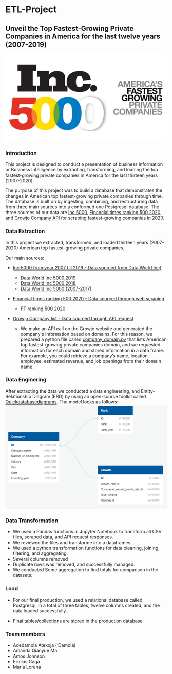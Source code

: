 # ETL-Project

## Unveil the Top Fastest-Growing Private Companies in America for the last twelve years (2007-2019) 
                          
![ETL_project](Image/Inc.5000.png)

### Introduction

This project is designed to conduct a presentation of business information or Business Intelligence by extracting, transforming, and loading the top fastest-growing private companies in America for the last thirteen years (2007-2020).

The purpose of this project was to build a database that demonstrates the changes in American top fastest-growing private companies through time. The database is built on by ingesting, combining, and restructuring data from three main sources into a conformed one Postgresql database. The three sources of our data are [Inc 5000](https://www.inc.com/inc5000/), [Financial times ranking 500 2020](https://www.ft.com/americas-fastest-growing-companies-2020), and [Growjo Company API](https://growjo.com/company_api) for scraping fastest-growing companies in 2020.

### Data Extraction 
In this project we extracted, transformed, and loaded thirteen years (2007-2020) American top fastest-growing private companies. 

Our main sources:

- [Inc 5000 from year 2007 till 2019 - Data sourced from Data World Inc)](https://www.inc.com/)
  - [Data World Inc 5000,2019](https://data.world/aurielle/inc-5000-2019/workspace/file?filename=inc5000-2019.csv)
  - [Data World Inc 5000,2018](https://data.world/aurielle/inc-5000-2018/workspace/file?filename=inc5000-2018.csv)
  - [Data World Inc 5000 (2007-2017)](https://data.world/aurielle/inc-5000-10-years/workspace/file?filename=inc5000_all10years.csv)
 
- [Financial times ranking 500 2020 - Data sourced through web scraping](https://www.ft.com/americas-fastest-growing-companies-2020)
  - [FT ranking 500 2020](https://www.ft.com/americas-fastest-growing-companies-2020)
  
- [Growjo Company list - Data sourced through API request](https://growjo.com/company_api)
  - We make an API call on the Growjo website and generated the company's information based on domains. For this reason, we prepared a python file called [company_domain.py](company_domain.py) that lists American top fastest-growing private companies domain, and we requested information for each domain and stored information in a data frame. For example, you could retrieve a company’s name, location, employee, estimated revenue, and job openings from their domain name. 

### Data Enginering 

After extracting the data we conducted a data engineering, and Entity-Relationship Diagram (ERD) by using an open-source toolkit called [Quickdatabasediagrams](https://app.quickdatabasediagrams.com/). The model looks as follows: 
![ETL_project](Image/ERD_model.png)

### Data Transformation
* We used a Pandas functions in Jupyter Notebook to transform all CSV files, scraped data, and API request responses. 
* We reviewed the files and transforme into a dataframes.
* We used a python transformation functions for data cleaning, joining, filtering, and aggregating.
* Several columns removed
* Duplicate rows was removed, and successfully managed. 
* We conducted Some aggregation to find totals for comparison in the datasets.

### Load
* For our final production, we used a relational database called Postgresql, in a total of three tables, twelve columns created, and the data loaded successfully. 

- Final tables/collections are stored in the production database

### Team members
- Adedamola Atekoja (‘Damola)
- Amanda Qianyue Ma
- Amos Johnson
- Ermias Gaga
- Maria Lorena
